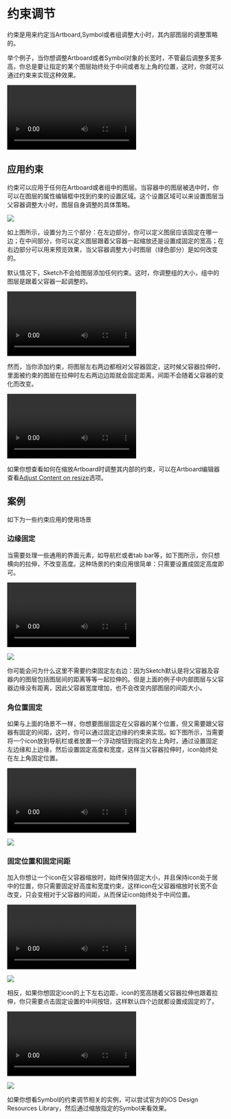 # 约束调节

约束是用来约定当Artboard,Symbol或者组调整大小时，其内部图层的调整策略的。

举个例子，当你想调整Artboard或者Symbol对象的长宽时，不管最后调整多宽多高，你总是要让指定的某个图层始终处于中间或者左上角的位置，这时，你就可以通过约束来实现这种效果。

![](https://www.sketch.com/images/pages/docs/03-layer-basics/video/constraints@2x.mp4)

## 应用约束

约束可以应用于任何在Artboard或者组中的图层。当容器中的图层被选中时，你可以在图层的属性编辑框中找到约束的设置区域。这个设置区域可以来设置图层当父容器调整大小时，图层自身调整的具体策略。

![](https://www.sketch.com/images/pages/docs/02-the-interface/constraints.jpg)

如上图所示，设置分为三个部分：在左边部分，你可以定义图层应该固定在哪一边；在中间部分，你可以定义图层跟着父容器一起缩放还是设置成固定的宽高；在右边部分可以用来预览效果，当父容器调整大小时图层（绿色部分）是如何改变的。

默认情况下，Sketch不会给图层添加任何约束。这时，你调整组的大小，组中的图层是跟着父容器一起调整的。

![](https://www.sketch.com/images/pages/docs/03-layer-basics/video/before@2x.mp4)

然而，当你添加约束，将图层左右两边都相对父容器固定，这时候父容器拉伸时，里面被约束的图层在拉伸时左右两边边距就会固定距离，间距不会随着父容器的变化而改变。

![](https://www.sketch.com/images/pages/docs/03-layer-basics/video/after@2x.mp4)

如果你想查看如何在缩放Artboard时调整其内部的约束，可以在Artboard编辑器查看[Adjust Content on resize](https://www.sketch.com/docs/grouping/artboards/#resizing-artboards)选项。


## 案例

如下为一些约束应用的使用场景

### 边缘固定

当需要处理一些通用的界面元素，如导航栏或者tab bar等，如下图所示，你只想横向的拉伸，不改变高度。这种场景的约束应用很简单：只需要设置成固定高度即可。

![](https://www.sketch.com/images/pages/docs/03-layer-basics/video/fix@2x.mp4)

![](https://www.sketch.com/images/pages/docs/03-layer-basics/fix-to-edge.jpg)

你可能会问为什么这里不需要约束固定左右边：因为Sketch默认是将父容器及容器内的图层包括图层间的距离等等一起拉伸的。但是上面的例子中内部图层与父容器边缘没有距离，因此父容器宽度增加，也不会改变内部图层的间距大小。

### 角位置固定

如果与上面的场景不一样，你想要图层固定在父容器的某个位置，但又需要跟父容器有固定的间距，这时，你可以通过固定边缘的约束来实现。如下图所示，当需要将一个icon放到导航栏或者放置一个浮动按钮到指定的左上角时，通过设置固定左边缘和上边缘，然后设置固定高度和宽度，这样当父容器拉伸时，icon始终处在左上角固定位置。

![](https://www.sketch.com/images/pages/docs/03-layer-basics/video/pin-to-corner@2x.mp4)

![](https://www.sketch.com/images/pages/docs/03-layer-basics/pin-to-corner.jpg)

###  固定位置和固定间距

加入你想让一个icon在父容器缩放时，始终保持固定大小，并且保持icon处于居中的位置，你只需要固定好高度和宽度约束，这样icon在父容器缩放时长宽不会改变，只会变相对于父容器的间距，从而保证icon始终处于中间位置。

![](https://www.sketch.com/images/pages/docs/03-layer-basics/video/float@2x.mp4)

![](https://www.sketch.com/images/pages/docs/03-layer-basics/float.jpg)

相反，如果你想固定icon的上下左右边距，icon的宽高随着父容器拉伸也跟着拉伸，你只需要点击固定设置的中间按钮，这样默认四个边就都设置成固定的了。

![](https://www.sketch.com/images/pages/docs/03-layer-basics/video/padding@2x.mp4)

![](https://www.sketch.com/images/pages/docs/03-layer-basics/fix-padding.jpg)


如果你想看Symbol的约束调节相关的实例，可以尝试官方的iOS Design Resources Library，然后通过缩放指定的Symbol来看效果。


